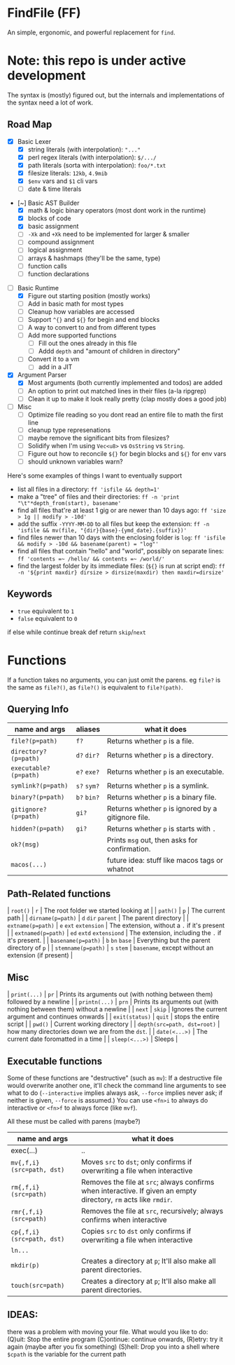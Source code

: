 # FindFile (FF)
An simple, ergonomic, and powerful replacement for `find`.

<h1>Note: this repo is under active development</h1>
The syntax is (mostly) figured out, but the internals and implementations of the syntax need a lot of work.

## Road Map
- [x] Basic Lexer
	- [x] string literals (with interpolation): `"..."`
	- [x] perl regex literals (with interpolation): `$/.../`
	- [x] path literals (sorta with interpolation): `foo/*.txt`
	- [x] filesize literals: `12kb`, `4.9mib`
	- [x] `$env` vars and `$1` cli vars
	- [ ] date & time literals
- [~] Basic AST Builder
	- [x] math & logic binary operators (most dont work in the runtime)
	- [x] blocks of code
	- [x] basic assignment
	- [ ] `-Xk` and `+Xk` need to be implemented for larger & smaller
	- [ ] compound assignment
	- [ ] logical assignment
	- [ ] arrays & hashmaps (they'll be the same, type)
	- [ ] function calls
	- [ ] function declarations
- [ ] Basic Runtime
	- [x] Figure out starting position (mostly works)
	- [ ] Add in basic math for most types
	- [ ] Cleanup how variables are accessed
	- [ ] Support `^{}` and `${}` for begin and end blocks
	- [ ] A way to convert to and from different types
	- [ ] Add more supported functions
		- [ ] Fill out the ones already in this file
		- [ ] Addd `depth` and "amount of children in directory"
	- [ ] Convert it to a vm
		- [ ] add in a JIT
- [x] Argument Parser
	- [x] Most arguments (both currently implemented and todos) are added
	- [ ] An option to print out matched lines in their files (a-la ripgrep)
	- [ ] Clean it up to make it look really pretty (clap mostly does a good job)
- [ ] Misc
	- [ ] Optimize file reading so you dont read an entire file to math the first line
	- [ ] cleanup type represenations
	- [ ] maybe remove the significant bits from filesizes?
	- [ ] Solidify when I'm using `Vec<u8>` vs `OsString` vs `String`.
	- [ ] Figure out how to reconcile `${}` for begin blocks and `${}` for env vars
	- [ ] should unknown variables warn?

Here's some examples of things I want to eventually support
- list all files in a directory: ``ff 'isfile && depth=1' ``
- make a "tree" of files and their directories:	``ff -n 'print "\t"*depth_from(start), basename'``
- find all files that're at least 1 gig or are newer than 10 days ago: ``ff 'size > 1g || modify > -10d'``
- add the suffix `-YYYY-MM-DD` to all files but keep the extension: ``ff -n 'isfile && mv(file, "{dir}{base}-{ymd_date}.{suffix})'``
- find files newer than 10 days with the enclosing folder is `log`: ``ff 'isfile && modify > -10d && basename(parent) = "log"'``
- find all files that contain "hello" and "world", possibly on separate lines: ``ff 'contents =~ /hello/ && contents =~ /world/'``
- find the largest folder by its immediate files: (`${}` is run at script end): ``ff -n '${print maxdir} dirsize > dirsize(maxdir) then maxdir=dirsize'``

Keywords
---

- `true` equivalent to `1`
- `false` equivalent to `0`

if else while continue break def return `skip`/`next`

# Functions
If a function takes no arguments, you can just omit the parens. eg `file?` is the same as `file?()`,
as `file?()` is equivalent to `file?(path)`.

## Querying Info
|    name and args    |   aliases   | what it does |
|---------------------|-------------|--------------|
| `file?(p=path)`       | `f?`        | Returns whether `p` is a file. |
| `directory?(p=path)`  | `d?` `dir?` | Returns whether `p` is a directory. |
| `executable?(p=path)` | `e?` `exe?` | Returns whether `p` is an executable. |
| `symlink?(p=path)`    | `s?` `sym?` | Returns whether `p` is a symlink. |
| `binary?(p=path)`     | `b?` `bin?` | Returns whether `p` is a binary file. |
| `gitignore?(p=path)`  | `gi?`       | Returns whether `p` is ignored by a gitignore file. |
| `hidden?(p=path)`     | `gi?`       | Returns whether `p` is starts with `.` |
| `ok?(msg)`          |             | Prints `msg` out, then asks for confirmation. |
| `macos(...)`        |             | future idea: stuff like macos tags or whatnot |

## Path-Related functions
| `root()` | `r` | The root folder we started looking at |
| `path()` | `p` | The current path |
| `dirname(p=path)` | `d` `dir` `parent` | The parent directory |
| `extname(p=path)` | `e` `ext` `extension` | The extension, without a `.` if it's present |
| `extnamed(p=path)` | `ed` `extd` `extensiond` | The extension, including the `.` if it's present. |
| `basename(p=path)` | `b` `bn` `base` | Everything but the parent directory of `p` |
| `stemname(p=path)` | `s` `stem` | `basename`, except without an extension (if present) |


## Misc
| `print(...)`        | `pr` | Prints its arguments out (with nothing between them) followed by a newline |
| `printn(...)`       | `prn` | Prints its arguments out (with nothing between them) without a newline |
| `next` | `skip` | Ignores the current argument and continues onwards |
| `exit(status)` | `quit` | stops the entire script |
| `pwd()`       | Current working directory |
| `depth(src=path, dst=root)` | how many directories down we are from the `dst`. |
| `date(<...>)` | The current date foromatted in a time |
| `sleep(<...>)` | Sleeps |

## Executable functions
Some of these functions are "destructive" (such as `mv`): If a destructive file would overwrite another one, it'll check the command line arguments to see what to do (`--interactive` implies always ask, `--force` implies never ask; if neither is given, `--force` is assumed.) You can use `<fn>i` to always do interactive or `<fn>f` to always force (like `mvf`).

All these must be called with parens (maybe?)

|   name and args    | what it does |
|--------------------|-------------|
| exec(...) |..| todo, i dont like how exec is normally done in everything else
| `mv{,f,i}(src=path, dst)` | Moves `src` to `dst`; only confirms if overwriting a file when interactive |
| `rm{,f,i}(src=path)`      | Removes the file at `src`; always confirms when interactive. If given an empty directory, `rm` acts like `rmdir`. |
| `rmr{,f,i}(src=path)`     | Removes the file at `src`, recursively; always confirms when interactive  |
| `cp{,f,i}(src=path, dst)` | Copies `src` to `dst` only confirms if overwriting a file when interactive |
| `ln...`||
| `mkdir(p)` | Creates a directory at `p`; It'll also make all parent directories. |
| `touch(src=path)` | Creates a directory at `p`; It'll also make all parent directories. |



## IDEAS:
there was a problem with moving your file. What would you like to do:
(Q)uit: Stop the entire program
(C)ontinue: continue onwards,
(R)etry: try it again (maybe after you fix something)
(S)hell: Drop you into a shell where `$cpath` is the variable for the current path

